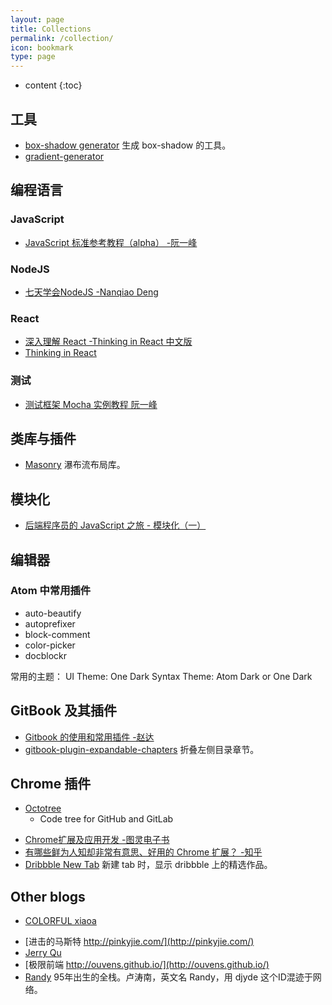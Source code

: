 ```yaml
---
layout: page
title: Collections
permalink: /collection/
icon: bookmark
type: page
---
```


* content
{:toc}

## 工具

* [box-shadow generator](http://www.cssmatic.com/box-shadow) 生成 box-shadow 的工具。
* [gradient-generator](http://www.cssmatic.com/gradient-generator)

## 编程语言
### JavaScript
* [JavaScript 标准参考教程（alpha） -阮一峰](http://javascript.ruanyifeng.com/)
### NodeJS
* [七天学会NodeJS -Nanqiao Deng](https://nqdeng.github.io/7-days-nodejs)
### React
* [深入理解 React -Thinking in React 中文版](http://reactjs.cn/react/docs/thinking-in-react.html)
* [Thinking in React](http://facebook.github.io/react/docs/thinking-in-react.html)
### 测试

* [测试框架 Mocha 实例教程 阮一峰](http://www.ruanyifeng.com/blog/2015/12/a-mocha-tutorial-of-examples.html)

## 类库与插件
* [Masonry](http://masonry.desandro.com/)
    瀑布流布局库。
## 模块化
* [后端程序员的 JavaScript 之旅 - 模块化（一）](http://lishaopeng.com/2016/02/05/js-module/)
## 编辑器
### Atom 中常用插件

* auto-beautify
* autoprefixer
* block-comment
* color-picker
* docblockr

常用的主题：
UI Theme: One Dark
Syntax Theme: Atom Dark or One Dark
## GitBook 及其插件

* [Gitbook 的使用和常用插件 -赵达](http://zhaoda.net/2015/11/09/gitbook-plugins/)
* [gitbook-plugin-expandable-chapters](https://plugins.gitbook.com/plugin/expandable-chapters)
    折叠左侧目录章节。
    <!-- ![](http://ww4.sinaimg.cn/large/7011d6cfjw1f08kmplbj1j20gn05l0tk.jpg) -->

## Chrome 插件
- [Octotree](https://chrome.google.com/webstore/detail/octotree/bkhaagjahfmjljalopjnoealnfndnagc)
    - Code tree for GitHub and GitLab
* [Chrome扩展及应用开发 -图灵电子书](http://www.ituring.com.cn/minibook/950)
* [有哪些鲜为人知却非常有意思、好用的 Chrome 扩展？ -知乎](https://www.zhihu.com/question/23228162#answer-28057391)
* [Dribbble New Tab](https://chrome.google.com/webstore/detail/dribbble-new-tab/hmhjbefkpednjogghoibpejdmemkinbn)
    新建 tab 时，显示 dribbble 上的精选作品。

## Other blogs

- [COLORFUL xiaoa](http://www.xiaoa.name/)
* [进击的马斯特 http://pinkyjie.com/](http://pinkyjie.com/)	
* [Jerry Qu](https://imququ.com/)
* [极限前端 http://ouvens.github.io/](http://ouvens.github.io/)
* [Randy](http://djyde.github.io/)
    95年出生的全栈。卢涛南，英文名 Randy，用 djyde 这个ID混迹于网络。

